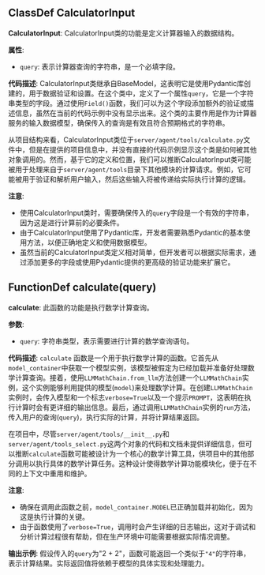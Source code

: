 ## ClassDef CalculatorInput
**CalculatorInput**: CalculatorInput类的功能是定义计算器输入的数据结构。

**属性**:
- `query`: 表示计算器查询的字符串，是一个必填字段。

**代码描述**:
CalculatorInput类继承自BaseModel，这表明它是使用Pydantic库创建的，用于数据验证和设置。在这个类中，定义了一个属性`query`，它是一个字符串类型的字段。通过使用`Field()`函数，我们可以为这个字段添加额外的验证或描述信息，虽然在当前的代码示例中没有显示出来。这个类的主要作用是作为计算器服务的输入数据模型，确保传入的查询是有效且符合预期格式的字符串。

从项目结构来看，CalculatorInput类位于`server/agent/tools/calculate.py`文件中，但是在提供的项目信息中，并没有直接的代码示例显示这个类是如何被其他对象调用的。然而，基于它的定义和位置，我们可以推断CalculatorInput类可能被用于处理来自于`server/agent/tools`目录下其他模块的计算请求。例如，它可能被用于验证和解析用户输入，然后这些输入将被传递给实际执行计算的逻辑。

**注意**:
- 使用CalculatorInput类时，需要确保传入的`query`字段是一个有效的字符串，因为这是进行计算前的必要条件。
- 由于CalculatorInput使用了Pydantic库，开发者需要熟悉Pydantic的基本使用方法，以便正确地定义和使用数据模型。
- 虽然当前的CalculatorInput类定义相对简单，但开发者可以根据实际需求，通过添加更多的字段或使用Pydantic提供的更高级的验证功能来扩展它。
## FunctionDef calculate(query)
**calculate**: 此函数的功能是执行数学计算查询。

**参数**:
- `query`: 字符串类型，表示需要进行计算的数学查询语句。

**代码描述**:
`calculate` 函数是一个用于执行数学计算的函数。它首先从`model_container`中获取一个模型实例，该模型被假定为已经加载并准备好处理数学计算查询。接着，使用`LLMMathChain.from_llm`方法创建一个`LLMMathChain`实例，这个实例能够利用提供的模型(`model`)来处理数学计算。在创建`LLMMathChain`实例时，会传入模型和一个标志`verbose=True`以及一个提示`PROMPT`，这表明在执行计算时会有更详细的输出信息。最后，通过调用`LLMMathChain`实例的`run`方法，传入用户的查询(`query`)，执行实际的计算，并将计算结果返回。

在项目中，尽管`server/agent/tools/__init__.py`和`server/agent/tools_select.py`这两个对象的代码和文档未提供详细信息，但可以推断`calculate`函数可能被设计为一个核心的数学计算工具，供项目中的其他部分调用以执行具体的数学计算任务。这种设计使得数学计算功能模块化，便于在不同的上下文中重用和维护。

**注意**:
- 确保在调用此函数之前，`model_container.MODEL`已正确加载并初始化，因为这是执行计算的关键。
- 由于函数使用了`verbose=True`，调用时会产生详细的日志输出，这对于调试和分析计算过程很有帮助，但在生产环境中可能需要根据实际情况调整。

**输出示例**:
假设传入的`query`为"2 + 2"，函数可能返回一个类似于`"4"`的字符串，表示计算结果。实际返回值将依赖于模型的具体实现和处理能力。
